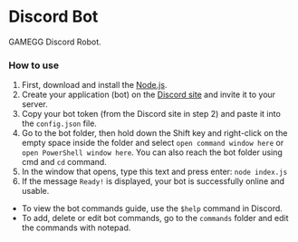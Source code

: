 # Discord Bot
GAMEGG Discord Robot.

### How to use
1. First, download and install the [Node.js](https://nodejs.org/en/).
2. Create your application (bot) on the [Discord site](https://discord.com/developers/applications) and invite it to your server.
3. Copy your bot token (from the Discord site in step 2) and paste it into the `config.json` file.
4. Go to the bot folder, then hold down the Shift key and right-click on the empty space inside the folder and select `open command window here` or `open PowerShell window here`.
You can also reach the bot folder using cmd and `cd` command.
5. In the window that opens, type this text and press enter: `node index.js`
6. If the message `Ready!` is displayed, your bot is successfully online and usable.

- To view the bot commands guide, use the `$help` command in Discord.
- To add, delete or edit bot commands, go to the `commands` folder and edit the commands with notepad.
